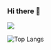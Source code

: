 ### Hi there 👋

<!--
**shockzinfinity/shockzinfinity** is a ✨ _special_ ✨ repository because its `README.md` (this file) appears on your GitHub profile.

Here are some ideas to get you started:

- 🔭 I’m currently working on ...
- 🌱 I’m currently learning ...
- 👯 I’m looking to collaborate on ...
- 🤔 I’m looking for help with ...
- 💬 Ask me about ...
- 📫 How to reach me: ...
- 😄 Pronouns: ...
- ⚡ Fun fact: ...
-->
![](https://github-readme-stats.vercel.app/api?username=shockzinfinity&show_icons=true&hide=stars,issues&count_private=true&theme=graywhite)

![Top Langs](https://github-readme-stats.vercel.app/api/top-langs/?username=shockzinfinity)
